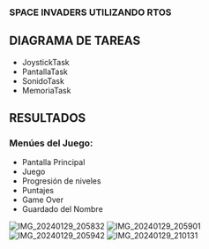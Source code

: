 
### SPACE INVADERS UTILIZANDO RTOS

## DIAGRAMA DE TAREAS
- JoystickTask
- PantallaTask
- SonidoTask
- MemoriaTask


## RESULTADOS
### Menúes del Juego:
- Pantalla Principal
- Juego
- Progresión de niveles
- Puntajes
- Game Over
- Guardado del Nombre


![IMG_20240129_205832](https://github.com/EzeMat21/Space-Invaders/assets/126365409/1a87f3f8-44d9-4632-a522-726cd72ca1c2)
![IMG_20240129_205901](https://github.com/EzeMat21/Space-Invaders/assets/126365409/a18693bd-61da-48fa-81de-00796d787953)
![IMG_20240129_205942](https://github.com/EzeMat21/Space-Invaders/assets/126365409/d2ab4b51-5467-426a-bfa0-6bca5952eaeb)
![IMG_20240129_210131](https://github.com/EzeMat21/Space-Invaders/assets/126365409/0e3ea4ff-a58e-478c-bba3-0cc81b2af7a0)

